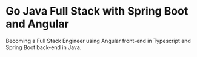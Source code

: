 # Go Java Full Stack with Spring Boot and Angular
Becoming a Full Stack Engineer using Angular front-end in Typescript and Spring Boot back-end in Java.
